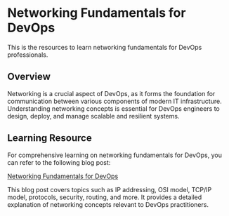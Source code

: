 # Networking Fundamentals for DevOps

This is the resources to learn networking fundamentals for DevOps professionals.

## Overview

Networking is a crucial aspect of DevOps, as it forms the foundation for communication between various components of modern IT infrastructure. Understanding networking concepts is essential for DevOps engineers to design, deploy, and manage scalable and resilient systems.

## Learning Resource

For comprehensive learning on networking fundamentals for DevOps, you can refer to the following blog post:

[Networking Fundamentals for DevOps](https://blog.kubesimplify.com/networking-fundamentals-for-devops#heading-tcpip-model)

This blog post covers topics such as IP addressing, OSI model, TCP/IP model, protocols, security, routing, and more. It provides a detailed explanation of networking concepts relevant to DevOps practitioners.

